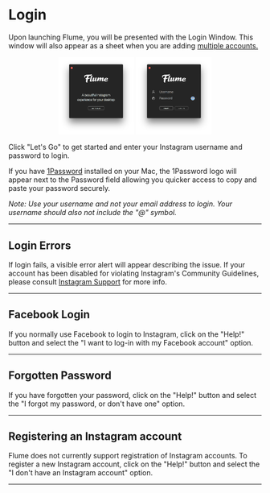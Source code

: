# Login


Upon launching Flume, you will be presented with the Login Window. This window will also appear as a sheet when you are adding [multiple accounts.](/preferences/accounts.md)

<p style="text-align: center; margin-top: 1em;"><img src="/views/assets/login.png" width="30%" height="30%" /> <img src="/views/assets/login-form.png" width="30%" height="30%" /></p>

Click "Let's Go" to get started and enter your Instagram username and password to login. 

If you have [1Password](https://1password.com) installed on your Mac, the 1Password logo will appear next to the Password field allowing you quicker access to copy and paste your password securely.

_Note: Use your username and not your email address to login. Your username should also not include the "@" symbol._ 

<hr />

## Login Errors

If login fails, a visible error alert will appear describing the issue. If your account has been disabled for violating Instagram's Community Guidelines, please consult [Instagram Support](https://help.instagram.com/366993040048856) for more info.

<hr />

## Facebook Login

If you normally use Facebook to login to Instagram, click on the "Help!" button and select the "I want to log-in with my Facebook account" option.

<hr />

## Forgotten Password

If you have forgotten your password, click on the "Help!" button and select the "I forgot my password, or don't have one" option.

<hr />

## Registering an Instagram account

Flume does not currently support registration of Instagram accounts. To register a new Instagram account, click on the "Help!" button and select the "I don't have an Instagram account" option.

<hr />